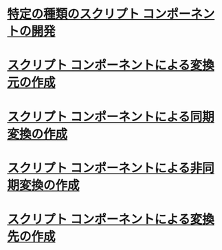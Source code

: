 # [特定の種類のスクリプト コンポーネントの開発](developing-specific-types-of-script-components.md)
# [スクリプト コンポーネントによる変換元の作成](creating-a-source-with-the-script-component.md)
# [スクリプト コンポーネントによる同期変換の作成](creating-a-synchronous-transformation-with-the-script-component.md)
# [スクリプト コンポーネントによる非同期変換の作成](creating-an-asynchronous-transformation-with-the-script-component.md)
# [スクリプト コンポーネントによる変換先の作成](creating-a-destination-with-the-script-component.md)
